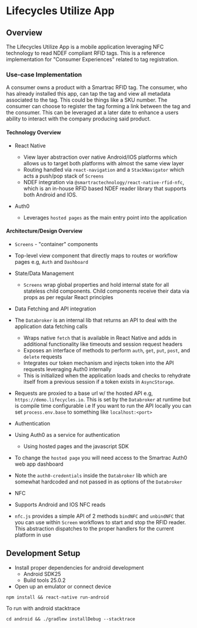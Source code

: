 # Lifecycles Utilize App

## Overview

The Lifecycles Utilize App is a mobile application leveraging NFC technology to read NDEF compliant RFID tags. This is a reference implementation for "Consumer Experiences" related to tag registration.

### Use-case Implementation

A consumer owns a product with a Smartrac RFID tag. The consumer, who has already installed this app, can tap the tag and view all metadata associated to the tag. This could be things like a SKU number. The consumer can choose to register the tag forming a link between the tag and the consumer. This can be leveraged at a later date to enhance a users ability to interact with the company producing said product.

#### Technology Overview

* React Native
  * View layer abstraction over native Android/IOS platforms which allows us to target both platforms with almost the same view layer
  * Routing handled via `react-navigation` and a `StackNavigator` which acts a push/pop stack of `Screens`
  * NDEF integration via `@smartractechnology/react-native-rfid-nfc`, which is an in-house RFID based NDEF reader library that supports both Android and IOS.

* Auth0
  * Leverages `hosted pages` as the main entry point into the application

#### Architecture/Design Overview

* `Screens` - "container" components
 * Top-level view component that directly maps to routes or workflow pages e.g, `Auth` and `Dashboard`

* State/Data Management
  * `Screens` wrap global properties and hold internal state for all stateless child components. Child components receive their data via props as per regular React principles

* Data Fetching and API integration
 * The `Databroker` is an internal lib that returns an API to deal with the application data fetching calls
   * Wraps native `fetch` that is available in React Native and adds in additional functionality like timeouts and session request headers
   * Exposes an interface of methods to perform `auth`, `get`, `put`, `post`, and `delete` requests
   * Integrates our token mechanism and injects token into the API requests leveraging Auth0 internally
   * This is initialized when the application loads and checks to rehydrate itself from a previous session if a token exists in `AsyncStorage`.
  * Requests are proxied to a base url w/ the hosted API e.g, `https://demo.lifecycles.io`. This is set by the `Databroker` at runtime but is compile time configurable i.e If you want to run the API locally you can set `process.env.base` to something like `localhost:<port>`

* Authentication
 * Using Auth0 as a service for authentication
   * Using hosted pages and the javascript SDK
  * To change the `hosted page` you will need access to the Smartrac Auth0 web app dashboard
  * Note the `auth0-credentials` inside the `Databroker` lib which are somewhat hardcoded and not passed in as options of the `Databroker`

* NFC
 * Supports Android and IOS NFC reads
 * `nfc.js` provides a simple API of 2 methods `bindNFC` and `unbindNFC` that you can use within `Screen` workflows to start and stop the RFID reader. This abstraction dispatches to the proper handlers for the current platform in use

## Development Setup

* Install proper dependencies for android development
  * Android SDK25
  * Build tools 25.0.2
* Open up an emulator or connect device

`npm install && react-native run-android`

To run with android stacktrace

`cd android && ./gradlew installDebug --stacktrace`
